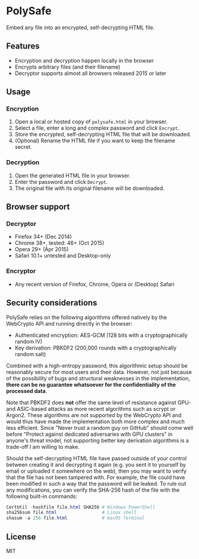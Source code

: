 # PolySafe

Embed any file into an encrypted, self-decrypting HTML file.

## Features

* Encryption and decryption happen locally in the browser
* Encrypts arbitrary files (and their filename)
* Decryptor supports almost all browsers released 2015 or later

## Usage

### Encryption

1. Open a local or hosted copy of `polysafe.html` in your browser.
2. Select a file, enter a long and complex password and click `Encrypt`.
3. Store the encrypted, self-decrypting HTML file that will be downloaded.
4. (Optional) Rename the HTML file if you want to keep the filename secret.

### Decryption

1. Open the generated HTML file in your browser.
2. Enter the password and click `Decrypt`.
3. The original file with its original filename will be downloaded.

## Browser support

### Decryptor

* Firefox 34+ (Dec 2014)
* Chrome 38+, tested: 46+ (Oct 2015)
* Opera 29+ (Apr 2015)
* Safari 10.1+ untested and Desktop-only

### Encryptor

* Any recent version of Firefox, Chrome, Opera or (Desktop) Safari

## Security considerations

PolySafe relies on the following algorithms offered natively by the WebCrypto API and running directly in the browser:

* Authenticated encryption: AES-GCM (128 bits with a cryptographically random IV)
* Key derivation: PBKDF2 (200,000 rounds with a cryptographically random salt)

Combined with a high-entropy password, this algorithmic setup should be reasonably secure for most users and their data. However, not just because of the possibility of bugs and structural weaknesses in the implementation, **there can be no guarantee whatsoever for the confidentiality of the processed data**.

Note that PBKDF2 does **not** offer the same level of resistance against GPU- and ASIC-based attacks as more recent algorithms such as scrypt or Argon2. These algorithms are not supported by the WebCrypto API and would thus have made the implementation both more complex and much less efficient. Since "Never trust a random guy on GitHub" should come well before "Protect against dedicated adversaries with GPU clusters" in anyone's threat model, not supporting better key derivation algorithms is a trade-off I am willing to make.

Should the self-decrypting HTML file have passed outside of your control between creating it and decrypting it again (e.g. you sent it to yourself by email or uploaded it somewhere on the web), then you may want to verify that the file has not been tampered with. For example, the file could have been modified in such a way that the password will be leaked. To rule out any modifications, you can verify the SHA-256 hash of the file with the following built-in commands:

```powershell
CertUtil -hashfile file.html SHA256 # Windows PowerShell
sha256sum file.html                 # Linux shell
shasum -a 256 file.html             # macOS Terminal
```

## License

MIT
